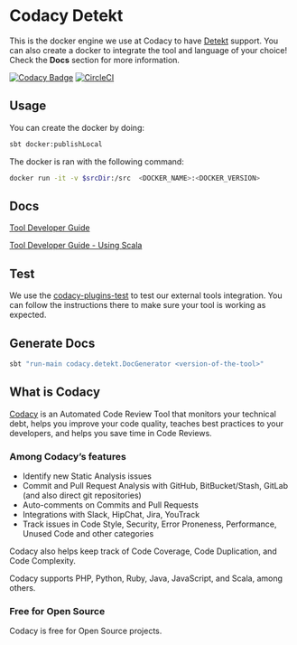 # Codacy Detekt

This is the docker engine we use at Codacy to have [Detekt](https://github.com/arturbosch/detekt) support.
You can also create a docker to integrate the tool and language of your choice!
Check the **Docs** section for more information.

[![Codacy Badge](https://api.codacy.com/project/badge/Grade/ccdc504c39e44ae998bcc9e948c9fae3)](https://www.codacy.com/gh/codacy/codacy-detekt?utm_source=github.com&amp;utm_medium=referral&amp;utm_content=codacy/codacy-detekt&amp;utm_campaign=Badge_Grade)
[![CircleCI](https://circleci.com/gh/codacy/codacy-detekt.svg?style=svg)](https://circleci.com/gh/codacy/codacy-detekt)

## Usage

You can create the docker by doing:

```bash
sbt docker:publishLocal
```

The docker is ran with the following command:

```bash
docker run -it -v $srcDir:/src  <DOCKER_NAME>:<DOCKER_VERSION>
```

## Docs

[Tool Developer Guide](https://support.codacy.com/hc/en-us/articles/207994725-Tool-Developer-Guide)

[Tool Developer Guide - Using Scala](https://support.codacy.com/hc/en-us/articles/207280379-Tool-Developer-Guide-Using-Scala)

## Test

We use the [codacy-plugins-test](https://github.com/codacy/codacy-plugins-test) to test our external tools integration.
You can follow the instructions there to make sure your tool is working as expected.

## Generate Docs

```sh
sbt "run-main codacy.detekt.DocGenerator <version-of-the-tool>"
```

## What is Codacy

[Codacy](https://www.codacy.com/) is an Automated Code Review Tool that monitors your technical debt, helps you improve your code quality, teaches best practices to your developers, and helps you save time in Code Reviews.

### Among Codacy’s features

- Identify new Static Analysis issues
- Commit and Pull Request Analysis with GitHub, BitBucket/Stash, GitLab (and also direct git repositories)
- Auto-comments on Commits and Pull Requests
- Integrations with Slack, HipChat, Jira, YouTrack
- Track issues in Code Style, Security, Error Proneness, Performance, Unused Code and other categories

Codacy also helps keep track of Code Coverage, Code Duplication, and Code Complexity.

Codacy supports PHP, Python, Ruby, Java, JavaScript, and Scala, among others.

### Free for Open Source

Codacy is free for Open Source projects.
